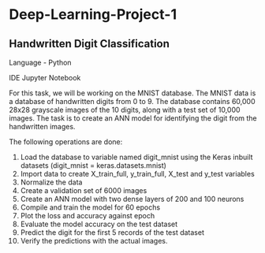 # Deep-Learning-Project-1
## Handwritten Digit Classification

Language - Python

IDE Jupyter Notebook

For this task, we will be working on the MNIST database. The MNIST data is a database of handwritten digits from 0 to 9. The database contains 60,000 28x28 grayscale images of the 10 digits, along with a test set of 10,000 images. The task is to create an ANN model for identifying the digit from the handwritten images.

The following operations are done:

1. Load the database to variable named digit_mnist using the Keras inbuilt datasets (digit_mnist = keras.datasets.mnist)
2. Import data to create X_train_full, y_train_full, X_test and y_test variables
3. Normalize the data
4. Create a validation set of 6000 images
5. Create an ANN model with two dense layers of 200 and 100 neurons
6. Compile and train the model for 60 epochs
7. Plot the loss and accuracy against epoch
8. Evaluate the model accuracy on the test dataset
9. Predict the digit for the first 5 records of the test dataset
10. Verify the predictions with the actual images.
